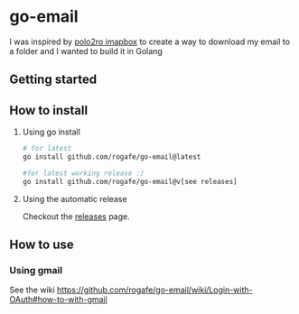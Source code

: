 
# go-email

I was inspired by [polo2ro imapbox](https://github.com/polo2ro/imapbox) to create a way to download my email to a folder and I wanted to build it in Golang

## Getting started

## How to install

1. Using go install

    ```bash
    # for latest
    go install github.com/rogafe/go-email@latest

    #for latest working release :)
    go install github.com/rogafe/go-email@v[see releases]

    ```

2. Using the automatic release

   Checkout the [releases](https://github.com/rogafe/go-email/releases) page.

## How to use

### Using gmail 

See the wiki https://github.com/rogafe/go-email/wiki/Login-with-OAuth#how-to-with-gmail

